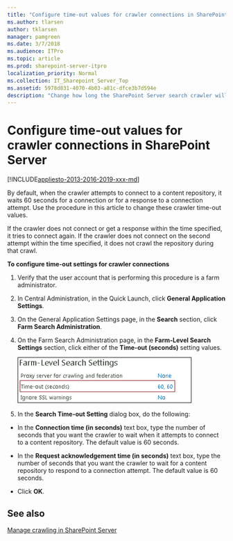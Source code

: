 ```yaml
---
title: "Configure time-out values for crawler connections in SharePoint Server"
ms.author: tlarsen
author: tklarsen
manager: pamgreen
ms.date: 3/7/2018
ms.audience: ITPro
ms.topic: article
ms.prod: sharepoint-server-itpro
localization_priority: Normal
ms.collection: IT_Sharepoint_Server_Top
ms.assetid: 5978d831-4070-4b03-a81c-dfce3b7d594e
description: "Change how long the SharePoint Server search crawler will wait for a connection to a content repository or for a response to a connection attempt."
---
```


# Configure time-out values for crawler connections in SharePoint Server

[!INCLUDE[appliesto-2013-2016-2019-xxx-md](../includes/appliesto-2013-2016-2019-xxx-md.md)]
  
By default, when the crawler attempts to connect to a content repository, it waits 60 seconds for a connection or for a response to a connection attempt. Use the procedure in this article to change these crawler time-out values. 
  
If the crawler does not connect or get a response within the time specified, it tries to connect again. If the crawler does not connect on the second attempt within the time specified, it does not crawl the repository during that crawl.
  
**To configure time-out settings for crawler connections**
  
1. Verify that the user account that is performing this procedure is a farm administrator.
    
2. In Central Administration, in the Quick Launch, click **General Application Settings**.
    
3. On the General Application Settings page, in the **Search** section, click **Farm Search Administration**.
    
4. On the Farm Search Administration page, in the **Farm-Level Search Settings** section, click either of the **Time-out (seconds)** setting values. 
    
     ![Screenshot of crawler time-out settings on Farm Search Administration page](../media/CrawlerTimeoutSettings.gif)
  
5. In the **Search Time-out Setting** dialog box, do the following: 
    
  - In the **Connection time (in seconds)** text box, type the number of seconds that you want the crawler to wait when it attempts to connect to a content repository. The default value is 60 seconds. 
    
  - In the **Request acknowledgement time (in seconds)** text box, type the number of seconds that you want the crawler to wait for a content repository to respond to a connection attempt. The default value is 60 seconds. 
    
  - Click **OK**.
    
## See also

[Manage crawling in SharePoint Server](manage-crawling.md)

